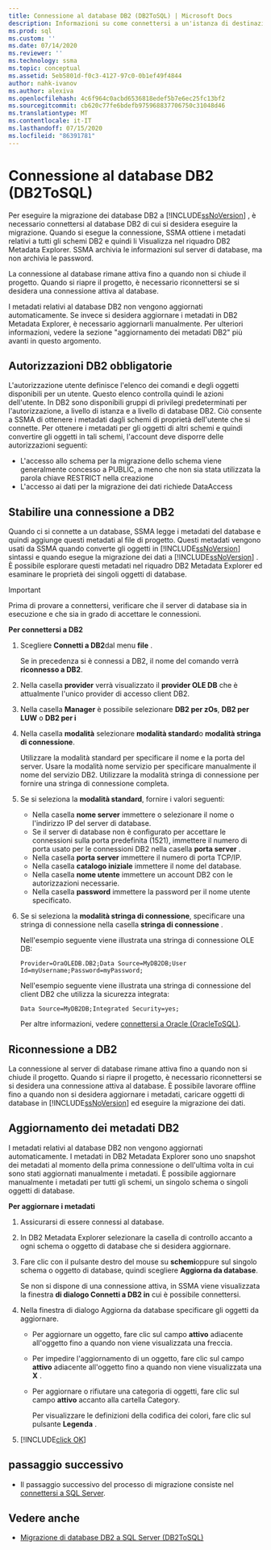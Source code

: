 ```yaml
---
title: Connessione al database DB2 (DB2ToSQL) | Microsoft Docs
description: Informazioni su come connettersi a un'istanza di destinazione del database DB2 per eseguire la migrazione di database DB2. SSMA ottiene i metadati relativi a tutti gli schemi DB2.
ms.prod: sql
ms.custom: ''
ms.date: 07/14/2020
ms.reviewer: ''
ms.technology: ssma
ms.topic: conceptual
ms.assetid: 5eb5801d-f0c3-4127-97c0-0b1ef49f4844
author: nahk-ivanov
ms.author: alexiva
ms.openlocfilehash: 4c6f964c0acbd6536818edef5b7e6ec25fc13bf2
ms.sourcegitcommit: cb620c77fe6bdefb975968837706750c31048d46
ms.translationtype: MT
ms.contentlocale: it-IT
ms.lasthandoff: 07/15/2020
ms.locfileid: "86391781"
---
```

# <a name="connecting-to-db2-database-db2tosql"></a>Connessione al database DB2 (DB2ToSQL)

Per eseguire la migrazione dei database DB2 a [!INCLUDE[ssNoVersion](../../includes/ssnoversion-md.md)] , è necessario connettersi al database DB2 di cui si desidera eseguire la migrazione. Quando si esegue la connessione, SSMA ottiene i metadati relativi a tutti gli schemi DB2 e quindi li Visualizza nel riquadro DB2 Metadata Explorer. SSMA archivia le informazioni sul server di database, ma non archivia le password.

La connessione al database rimane attiva fino a quando non si chiude il progetto. Quando si riapre il progetto, è necessario riconnettersi se si desidera una connessione attiva al database.

I metadati relativi al database DB2 non vengono aggiornati automaticamente. Se invece si desidera aggiornare i metadati in DB2 Metadata Explorer, è necessario aggiornarli manualmente. Per ulteriori informazioni, vedere la sezione "aggiornamento dei metadati DB2" più avanti in questo argomento.

## <a name="required-db2-permissions"></a>Autorizzazioni DB2 obbligatorie

L'autorizzazione utente definisce l'elenco dei comandi e degli oggetti disponibili per un utente. Questo elenco controlla quindi le azioni dell'utente. In DB2 sono disponibili gruppi di privilegi predeterminati per l'autorizzazione, a livello di istanza e a livello di database DB2. Ciò consente a SSMA di ottenere i metadati dagli schemi di proprietà dell'utente che si connette. Per ottenere i metadati per gli oggetti di altri schemi e quindi convertire gli oggetti in tali schemi, l'account deve disporre delle autorizzazioni seguenti:

- L'accesso allo schema per la migrazione dello schema viene generalmente concesso a PUBLIC, a meno che non sia stata utilizzata la parola chiave RESTRICT nella creazione
- L'accesso ai dati per la migrazione dei dati richiede DataAccess

## <a name="establishing-a-connection-to-db2"></a>Stabilire una connessione a DB2

Quando ci si connette a un database, SSMA legge i metadati del database e quindi aggiunge questi metadati al file di progetto. Questi metadati vengono usati da SSMA quando converte gli oggetti in [!INCLUDE[ssNoVersion](../../includes/ssnoversion-md.md)] sintassi e quando esegue la migrazione dei dati a [!INCLUDE[ssNoVersion](../../includes/ssnoversion-md.md)] . È possibile esplorare questi metadati nel riquadro DB2 Metadata Explorer ed esaminare le proprietà dei singoli oggetti di database.  

> [!IMPORTANT]
> Prima di provare a connettersi, verificare che il server di database sia in esecuzione e che sia in grado di accettare le connessioni.

**Per connettersi a DB2**

1. Scegliere **Connetti a DB2**dal menu **file** .

   Se in precedenza si è connessi a DB2, il nome del comando verrà **riconnesso a DB2**.

2. Nella casella **provider** verrà visualizzato il **provider OLE DB** che è attualmente l'unico provider di accesso client DB2.

3. Nella casella **Manager** è possibile selezionare **DB2 per zOs**, **DB2 per LUW** o **DB2 per i**

4. Nella casella **modalità** selezionare **modalità standard**o **modalità stringa di connessione**.

   Utilizzare la modalità standard per specificare il nome e la porta del server. Usare la modalità nome servizio per specificare manualmente il nome del servizio DB2. Utilizzare la modalità stringa di connessione per fornire una stringa di connessione completa.

5. Se si seleziona la **modalità standard**, fornire i valori seguenti:

   - Nella casella **nome server** immettere o selezionare il nome o l'indirizzo IP del server di database.
   - Se il server di database non è configurato per accettare le connessioni sulla porta predefinita (1521), immettere il numero di porta usato per le connessioni DB2 nella casella **porta server** .
   - Nella casella **porta server** immettere il numero di porta TCP/IP.
   - Nella casella **catalogo iniziale** immettere il nome del database.
   - Nella casella **nome utente** immettere un account DB2 con le autorizzazioni necessarie.
   - Nella casella **password** immettere la password per il nome utente specificato.

6. Se si seleziona la **modalità stringa di connessione**, specificare una stringa di connessione nella casella **stringa di connessione** .

   Nell'esempio seguente viene illustrata una stringa di connessione OLE DB:

   `Provider=OraOLEDB.DB2;Data Source=MyDB2DB;User Id=myUsername;Password=myPassword;`

   Nell'esempio seguente viene illustrata una stringa di connessione del client DB2 che utilizza la sicurezza integrata:
  
   `Data Source=MyDB2DB;Integrated Security=yes;`

   Per altre informazioni, vedere [connettersi a Oracle &#40;OracleToSQL&#41;](../../ssma/oracle/connect-to-oracle-oracletosql.md).
  
## <a name="reconnecting-to-db2"></a>Riconnessione a DB2

La connessione al server di database rimane attiva fino a quando non si chiude il progetto. Quando si riapre il progetto, è necessario riconnettersi se si desidera una connessione attiva al database. È possibile lavorare offline fino a quando non si desidera aggiornare i metadati, caricare oggetti di database in [!INCLUDE[ssNoVersion](../../includes/ssnoversion-md.md)] ed eseguire la migrazione dei dati.

## <a name="refreshing-db2-metadata"></a>Aggiornamento dei metadati DB2

I metadati relativi al database DB2 non vengono aggiornati automaticamente. I metadati in DB2 Metadata Explorer sono uno snapshot dei metadati al momento della prima connessione o dell'ultima volta in cui sono stati aggiornati manualmente i metadati. È possibile aggiornare manualmente i metadati per tutti gli schemi, un singolo schema o singoli oggetti di database.

**Per aggiornare i metadati**

1. Assicurarsi di essere connessi al database.
2. In DB2 Metadata Explorer selezionare la casella di controllo accanto a ogni schema o oggetto di database che si desidera aggiornare.
3. Fare clic con il pulsante destro del mouse su **schemi**oppure sul singolo schema o oggetto di database, quindi scegliere **Aggiorna da database**.

   Se non si dispone di una connessione attiva, in SSMA viene visualizzata la finestra **di dialogo Connetti a DB2 in** cui è possibile connettersi.
  
4. Nella finestra di dialogo Aggiorna da database specificare gli oggetti da aggiornare.
   - Per aggiornare un oggetto, fare clic sul campo **attivo** adiacente all'oggetto fino a quando non viene visualizzata una freccia.
   - Per impedire l'aggiornamento di un oggetto, fare clic sul campo **attivo** adiacente all'oggetto fino a quando non viene visualizzata una **X** .
   - Per aggiornare o rifiutare una categoria di oggetti, fare clic sul campo **attivo** accanto alla cartella Category.

     Per visualizzare le definizioni della codifica dei colori, fare clic sul pulsante **Legenda** .

5. [!INCLUDE[click OK](../../includes/clickok-md.md)]

## <a name="next-step"></a>passaggio successivo

- Il passaggio successivo del processo di migrazione consiste nel [connettersi a SQL Server](https://msdn.microsoft.com/b59803cb-3cc6-41cc-8553-faf90851410e).

## <a name="see-also"></a>Vedere anche

- [Migrazione di database DB2 a SQL Server &#40;DB2ToSQL&#41;](../../ssma/db2/migrating-db2-databases-to-sql-server-db2tosql.md)

